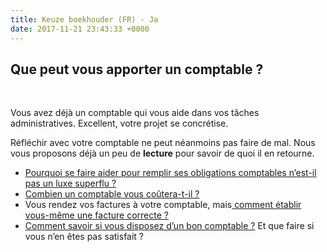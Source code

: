 ```yaml
---
title: Keuze boekhouder (FR) - Ja
date: 2017-11-21 23:43:33 +0000
---
```

## Que peut vous apporter un comptable ?

 

Vous avez déjà un comptable qui vous aide dans vos tâches administratives. Excellent, votre projet se concrétise. 

Réfléchir avec votre comptable ne peut néanmoins pas faire de mal. Nous vous proposons déjà un peu de **lecture** pour savoir de quoi il en retourne.

* [Pourquoi se faire aider pour remplir ses obligations comptables n’est-il pas un luxe superflu ?](http://blog.xerius.be/debutant/quelles-sont-vos-obligations-comptables)
* [Combien un comptable vous coûtera-t-il ?](http://blog.xerius.be/debutant/combien-coute-un-comptable)
* Vous rendez vos factures à votre comptable, mais[ comment établir vous-même une facture correcte ?]()
* [Comment savoir si vous disposez d’un bon comptable ?](http://blog.xerius.be/debutant/choisir-un-comptable) Et que faire si vous n’en êtes pas satisfait ?